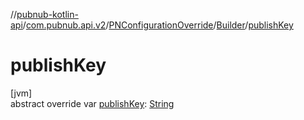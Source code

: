//[pubnub-kotlin-api](../../../../index.md)/[com.pubnub.api.v2](../../index.md)/[PNConfigurationOverride](../index.md)/[Builder](index.md)/[publishKey](publish-key.md)

# publishKey

[jvm]\
abstract override var [publishKey](publish-key.md): [String](https://kotlinlang.org/api/latest/jvm/stdlib/kotlin/-string/index.html)
